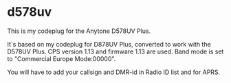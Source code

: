 # d578uv
This is my codeplug for the Anytone D578UV Plus.

It´s based on my codeplug for D878UV Plus, converted to work with the D578UV Plus.
CPS version 1.13 and firmware 1.13 are used.
Band mode is set to "Commercial Europe Mode:00000".

You will have to add your callsign and DMR-id in Radio ID list and for APRS.
